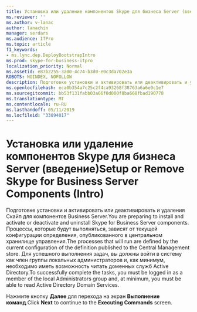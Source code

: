 ```yaml
---
title: Установка или удаление компонентов Skype для бизнеса Server (введение)
ms.reviewer: ''
ms.author: v-lanac
author: lanachin
manager: serdars
ms.audience: ITPro
ms.topic: article
f1_keywords:
- ms.lync.dep.DeployBootstrapIntro
ms.prod: skype-for-business-itpro
localization_priority: Normal
ms.assetid: e87b2255-3a00-4c74-b3d0-e0c3da702e3a
ROBOTS: NOINDEX, NOFOLLOW
description: Подготовке установки и активировать или деактивировать и удаления Скайп для компонентов Business Server. Процессы, которые будут выполняться, зависят от текущей конфигурации определения, опубликованного в центральном хранилище управления. Для успешного выполнения задач, вы должны войти в систему как член группы локальных администраторов и, как минимум, необходимо иметь возможность читать доменных служб Active Directory.
ms.openlocfilehash: eca0b354a7c25c2f4ca93268f38763a6a6e0c1e7
ms.sourcegitcommit: bb53f131fabb03a66f0d000f8ba668fbad190778
ms.translationtype: MT
ms.contentlocale: ru-RU
ms.lasthandoff: 05/11/2019
ms.locfileid: "33894017"
---
```

# <a name="setup-or-remove-skype-for-business-server-components-intro"></a><span data-ttu-id="d333c-105">Установка или удаление компонентов Skype для бизнеса Server (введение)</span><span class="sxs-lookup"><span data-stu-id="d333c-105">Setup or Remove Skype for Business Server Components (Intro)</span></span>
 
<span data-ttu-id="d333c-106">Подготовке установки и активировать или деактивировать и удаления Скайп для компонентов Business Server.</span><span class="sxs-lookup"><span data-stu-id="d333c-106">You are preparing to install and activate or deactivate and uninstall Skype for Business Server components.</span></span> <span data-ttu-id="d333c-107">Процессы, которые будут выполняться, зависят от текущей конфигурации определения, опубликованного в центральном хранилище управления.</span><span class="sxs-lookup"><span data-stu-id="d333c-107">The processes that will run are defined by the current configuration of the definition published to the Central Management store.</span></span> <span data-ttu-id="d333c-108">Для успешного выполнения задач, вы должны войти в систему как член группы локальных администраторов и, как минимум, необходимо иметь возможность читать доменных служб Active Directory.</span><span class="sxs-lookup"><span data-stu-id="d333c-108">To successfully complete the tasks, you must be logged in as a member of the local Administrators group and, at minimum, you must be able to read Active Directory Domain Services.</span></span>
  
<span data-ttu-id="d333c-109">Нажмите кнопку **Далее** для перехода на экран **Выполнение команд**.</span><span class="sxs-lookup"><span data-stu-id="d333c-109">Click **Next** to continue to the **Executing Commands** screen.</span></span>
  

